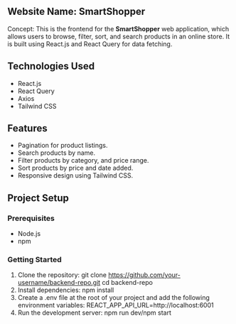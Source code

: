 ## Website Name: SmartShopper
Concept:
This is the frontend for the **SmartShopper** web application, which allows users to browse, filter, sort, and search products in an online store. It is built using React.js and React Query for data fetching.

## Technologies Used
- React.js
- React Query
- Axios
- Tailwind CSS

## Features
- Pagination for product listings.
- Search products by name.
- Filter products by category, and price range.
- Sort products by price and date added.
- Responsive design using Tailwind CSS.

## Project Setup

### Prerequisites
- Node.js 
- npm

### Getting Started

1. Clone the repository:
git clone https://github.com/your-username/backend-repo.git
cd backend-repo
2. Install dependencies:
npm install
3. Create a .env file at the root of your project and add the following environment variables:
REACT_APP_API_URL=http://localhost:6001
4. Run the development server:
npm run dev/npm start


